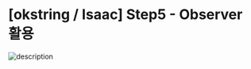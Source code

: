 # [okstring / Isaac] Step5 - Observer 활용



![description](https://user-images.githubusercontent.com/62657991/111068531-7725cd80-850c-11eb-9157-210d4efc8704.png)

